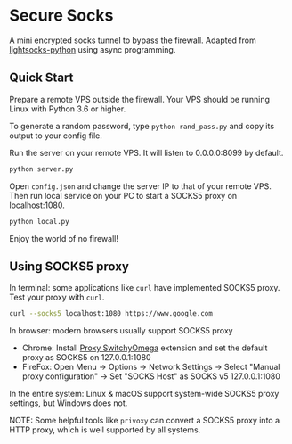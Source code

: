 # Secure Socks

A mini encrypted socks tunnel to bypass the firewall. Adapted from [lightsocks-python](https://github.com/linw1995/lightsocks-python) using async programming.

## Quick Start

Prepare a remote VPS outside the firewall. Your VPS should be running Linux with Python 3.6 or higher.

To generate a random password, type `python rand_pass.py` and copy its output to your config file.

Run the server on your remote VPS. It will listen to 0.0.0.0:8099 by default.

```sh
python server.py
```

Open `config.json` and change the server IP to that of your remote VPS. Then run local service on your PC to start a SOCKS5 proxy on localhost:1080.

```sh
python local.py
```

Enjoy the world of no firewall!

## Using SOCKS5 proxy

In terminal: some applications like `curl` have implemented SOCKS5 proxy. Test your proxy with `curl`.

```sh
curl --socks5 localhost:1080 https://www.google.com
```

In browser: modern browsers usually support SOCKS5 proxy

+ Chrome: Install [Proxy SwitchyOmega](https://chrome.google.com/webstore/detail/proxy-switchyomega/padekgcemlokbadohgkifijomclgjgif?hl=en) extension and set the default proxy as SOCKS5 on 127.0.0.1:1080
+ FireFox: Open Menu -> Options -> Network Settings -> Select "Manual proxy configuration" -> Set "SOCKS Host" as SOCKS v5 127.0.0.1:1080

In the entire system: Linux & macOS support system-wide SOCKS5 proxy settings, but Windows does not.

NOTE: Some helpful tools like `privoxy` can convert a SOCKS5 proxy into a HTTP proxy, which is well supported by all systems.
